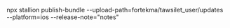 
npx stallion publish-bundle --upload-path=fortekma/tawsilet_user/updates --platform=ios --release-note="notes"
